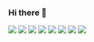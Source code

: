 ### Hi there 👋

<!--
**moongiseong/moongiseong** is a ✨ _special_ ✨ repository because its `README.md` (this file) appears on your GitHub profile.

Here are some ideas to get you started:

- 🔭 I’m currently working on ...
- 🌱 I’m currently learning ...
- 👯 I’m looking to collaborate on ...
- 🤔 I’m looking for help with ...
- 💬 Ask me about ...
- 📫 How to reach me: ...
- 😄 Pronouns: ...
- ⚡ Fun fact: ...
-->
<img src="https://img.shields.io/badge/ChatGPT-red?style=for-the-badge&logo=&logoColor=F37626"> <img src="https://img.shields.io/badge/python-green?style=for-the-badge&logo=python&logoColor=3776AB">
<img src="https://img.shields.io/badge/jupyter-1E5397?style=for-the-badge&logo=jupyter&logoColor=F37626"> <img src="https://img.shields.io/badge/tableau-F7DF1E?style=for-the-badge&logo=tableau&logoColor=E97627"> 
<img src="https://img.shields.io/badge/selenium-007396?style=for-the-badge&logo=selenium&logoColor=21B352"> <img src="https://img.shields.io/badge/scikitlearn-purple?style=for-the-badge&logo=scikitlearn&logoColor=FFB3C7"> 
<img src="https://img.shields.io/badge/pandas-orande?style=for-the-badge&logo=pandas&logoColor=150458"> <img src="https://img.shields.io/badge/numpy-FFB3C7?style=for-the-badge&logo=numpy&logoColor=013243">
